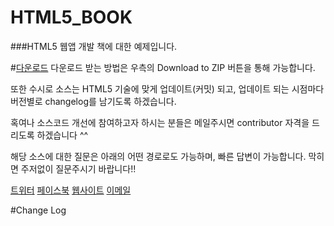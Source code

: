 HTML5_BOOK
==========

###HTML5 웹앱 개발 책에 대한 예제입니다.

#[다운로드](https://github.com/izectlab/HTML5_BOOK/archive/master.zip)
다운로드 받는 방법은 우측의 Download to ZIP 버튼을 통해 가능합니다.

또한 수시로 소스는 HTML5 기술에 맞게 업데이트(커밋) 되고, 업데이트 되는 시점마다 버전별로 changelog를 남기도록 하겠습니다.

혹여나 소스코드 개선에 참여하고자 하시는 분들은 메일주시면 contributor 자격을 드리도록 하겠습니다 ^^

해당 소스에 대한 질문은 아래의 어떤 경로로도 가능하며, 빠른 답변이 가능합니다. 막히면 주저없이 질문주시기 바랍니다!!

[트위터](http://www.twitter.com/html5_korea)
[페이스북](https://www.facebook.com/HTML5Korea)
[웹사이트](http://www.html5korea.co.kr)
[이메일](matthew.chang@me.com)

#Change Log
